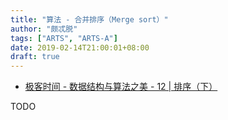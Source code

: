 ```yaml
---
title: "算法 - 合并排序（Merge sort）"
author: "颇忒脱"
tags: ["ARTS", "ARTS-A"]
date: 2019-02-14T21:00:01+08:00
draft: true
---
```


<!--more-->

* [极客时间 - 数据结构与算法之美 - 12 | 排序（下）][1]

TODO

[1]: https://time.geekbang.org/column/article/41913